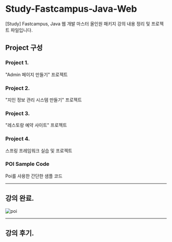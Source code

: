 # Study-Fastcampus-Java-Web
[Study] Fastcampus, Java 웹 개발 마스터 올인원 패키지 강의 내용 정리 및 프로젝트 파일입니다. 

## Project 구성

### Project 1.

"Admin 페이지 만들기" 프로젝트

### Project 2.

"지인 정보 관리 시스템 만들기" 프로젝트


### Project 3.

"레스토랑 예약 사이트" 프로젝트


### Project 4.

스프링 프레임워크 실습 및 프로젝트

### POI Sample Code

Poi를 사용한 간단한 샘플 코드


---

## 강의 완료.

![poi](https://user-images.githubusercontent.com/42582516/107709912-5ac62380-6d09-11eb-843f-94c65e3f045c.png)

---

## 강의 후기.
